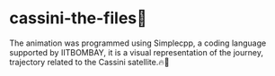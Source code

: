 # cassini-the-files🚀

The animation was programmed using Simplecpp, a coding language supported by IITBOMBAY, it is a visual representation of the journey, trajectory related to the Cassini satellite.🔥🚀
